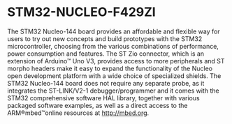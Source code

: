 # STM32-NUCLEO-F429ZI

The STM32 Nucleo-144 board provides an affordable and flexible way for users to try out new concepts and build prototypes with the STM32 microcontroller, choosing from the various combinations of performance, power consumption and features. The ST Zio connector, which is an extension of Arduino™ Uno V3, provides access to more peripherals and ST morpho headers make it easy to expand the functionality of the Nucleo open development platform with a wide choice of specialized shields. The STM32 Nucleo-144 board does not require any separate probe, as it integrates the ST-LINK/V2-1 debugger/programmer and it comes with the STM32 comprehensive software HAL library, together with various packaged software examples, as well as a direct access to the ARM®mbed™online resources at http://mbed.org.
